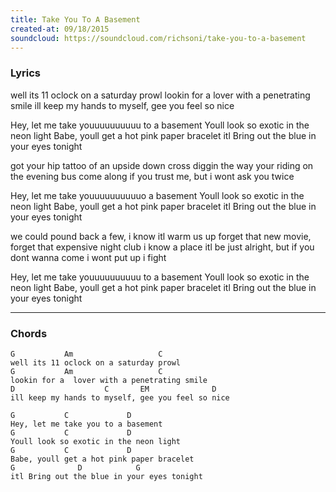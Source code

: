 ```yaml
---
title: Take You To A Basement
created-at: 09/18/2015
soundcloud: https://soundcloud.com/richsoni/take-you-to-a-basement
---
```


### Lyrics

well its 11 oclock on a saturday prowl
lookin for a  lover with a penetrating smile
ill keep my hands to myself, gee you feel so nice

Hey, let me take youuuuuuuuuu to a basement
Youll look so exotic in the neon light
Babe, youll get a hot pink paper bracelet
itl Bring out the blue in your eyes tonight

got your hip tattoo of an upside down cross
diggin the way your riding on the evening bus
come along if you trust me, but i wont ask you twice

Hey, let me take youuuuuuuuuuo a basement
Youll look so exotic in the neon light
Babe, youll get a hot pink paper bracelet
itl Bring out the blue in your eyes tonight

we could pound back a few, i know itl warm us up
forget that new movie, forget that expensive night club
i know a place itl be just alright, but if you dont wanna come i wont put up i fight

Hey, let me take youuuuuuuuuu to a basement
Youll look so exotic in the neon light
Babe, youll get a hot pink paper bracelet
itl Bring out the blue in your eyes tonight

---

### Chords

```
G           Am                   C
well its 11 oclock on a saturday prowl
G           Am                   C
lookin for a  lover with a penetrating smile
D                    C       EM              D
ill keep my hands to myself, gee you feel so nice

G           C             D
Hey, let me take you to a basement
G           C             D
Youll look so exotic in the neon light
G           C             D
Babe, youll get a hot pink paper bracelet
G              D            G
itl Bring out the blue in your eyes tonight
```
